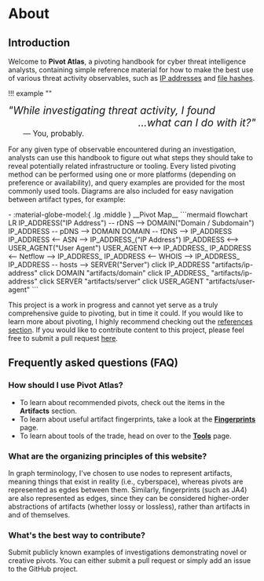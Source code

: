 # About

## Introduction

Welcome to **Pivot Atlas**, a pivoting handbook for cyber threat intelligence analysts, containing simple reference material for how to make the best use of various threat activity observables, such as [IP addresses](/artifacts/ip-address) and [file hashes](/fingerprints#file-hash).

!!! example ""
    <div class="word-flip">
		<span style="font-size:1.5em;font-style: italic;" id="word">"While investigating threat activity, I found </span>
		<span id="dynamic-word-container">
			<span style="font-size:1.5em;font-style: italic;" id="indefinite-article"></span>
			<span style="font-size:1.5em;" id="dynamic-word" class="animated-word"></span>
		</span>
		<span id="word-list" style="display: none;">
			phishing domain,IP address,malware sample,file hash,TLS certificate,user agent
		</span>
	</div>
	<div style="text-align: right;">
	<span align="center" style="font-size:1.5em;font-style: italic;">...what can I do with it?"</span>
	</div>
	<span style="font-size:1.1em;">
	&nbsp;&nbsp;&nbsp;&nbsp;&nbsp;&nbsp;&nbsp;— You, probably.
	</span>

For any given type of observable encountered during an investigation, analysts can use this handbook to figure out what steps they should take to reveal potentially related infrastructure or tooling. Every listed pivoting method can be performed using one or more platforms (depending on preference or availability), and query examples are provided for the most commonly used tools. Diagrams are also included for easy navigation between artifact types, for example:

<div class="grid cards" markdown>
-   :material-globe-model:{ .lg .middle } __Pivot Map__
	```mermaid
	flowchart LR
		IP_ADDRESS("IP Address") -- rDNS --> DOMAIN("Domain / Subdomain")
		IP_ADDRESS -- pDNS --> DOMAIN
		DOMAIN -- fDNS --> IP_ADDRESS
		IP_ADDRESS <-- ASN --> IP_ADDRESS_("IP Address")
		IP_ADDRESS <--> USER_AGENT("User Agent")
		USER_AGENT <--> IP_ADDRESS_
		IP_ADDRESS <-- Netflow --> IP_ADDRESS_
		IP_ADDRESS <-- WHOIS --> IP_ADDRESS_
		IP_ADDRESS -- hosts --> SERVER("Server")
		click IP_ADDRESS "artifacts/ip-address"
		click DOMAIN "artifacts/domain"
		click IP_ADDRESS_ "artifacts/ip-address"
		click SERVER "artifacts/server"
		click USER_AGENT "artifacts/user-agent"
	```
</div>

This project is a work in progress and cannot yet serve as a truly comprehensive guide to pivoting, but in time it could. If you would like to learn more about pivoting, I highly recommend checking out the [references section](/references). If you would like to contribute content to this project, please feel free to submit a pull request [here](https://github.com/korniko98/pivot-handbook).

## Frequently asked questions (FAQ)

### How should I use Pivot Atlas?
* To learn about recommended pivots, check out the items in the **Artifacts** section.
* To learn about useful artifact fingerprints, take a look at the **[Fingerprints](/fingerprints)** page.
* To learn about tools of the trade, head on over to the **[Tools](/tools)** page.

### What are the organizing principles of this website?
In graph terminology, I've chosen to use nodes to represent artifacts, meaning things that exist in reality (i.e., cyberspace), whereas pivots are represented as egdes between them. Similarly, fingerprints (such as JA4) are also represented as edges, since they can be considered higher-order abstractions of artifacts (whether lossy or lossless), rather than artifacts in and of themselves.

### What's the best way to contribute?
Submit publicly known examples of investigations demonstrating novel or creative pivots. You can either submit a pull request or simply add an issue to the GitHub project.